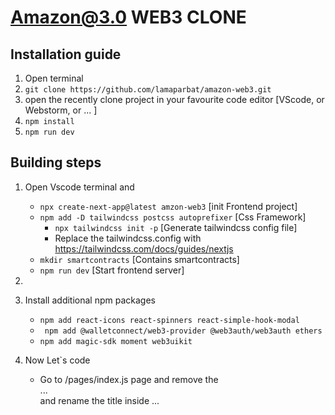# Amazon@3.0 WEB3 CLONE

## Installation guide
1. Open terminal
2. `git clone https://github.com/lamaparbat/amazon-web3.git`
3. open the recently clone project in your favourite code editor [VScode, or Webstorm, or ... ]
3. `npm install`
4. `npm run dev`



## Building steps
1. Open Vscode terminal and
   - ` npx create-next-app@latest amzon-web3 `                        [init Frontend project]
   - ` npm add -D tailwindcss postcss autoprefixer `                  [Css Framework]
      - `npx tailwindcss init -p`                  [Generate tailwindcss config file]
      -  Replace the tailwindcss.config with https://tailwindcss.com/docs/guides/nextjs
   - ` mkdir smartcontracts `                                         [Contains smartcontracts]
   -  ` npm run dev `                                                 [Start frontend server]

2. 
   
3. Install additional npm packages
   - ` npm add react-icons react-spinners react-simple-hook-modal `
   - ` npm add @walletconnect/web3-provider @web3auth/web3auth ethers`
   - ` npm add magic-sdk moment web3uikit `
   
4. Now Let`s code
   - Go to /pages/index.js page and remove the <main>...</main> and rename the title inside <head>...</head>
   
